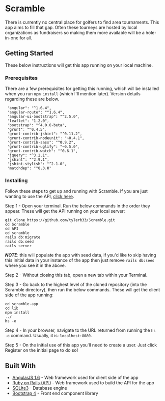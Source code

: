 # Scramble

There is currently no central place for golfers to find area tournaments. This app aims to fill that gap. Often these tourneys are hosted by local organizations as fundraisers so making them more available will be a hole-in-one for all.

## Getting Started

These below instructions will get this app running on your local machine.


### Prerequisites

There are a few prerequisites for getting this running, which will be installed when you run ```npm install``` (which I'll mention later). Version details regarding these are below.

```
 "angular": "^1.6.4",
 "angular-route": "^1.6.4",
 "angular-ui-bootstrap": "^2.5.0",
 "leaflet": "1.2.0",
 "bootstrap": "^4.0.0-beta",
 "grunt": "^0.4.5",
 "grunt-contrib-jshint": "^0.11.2",
 "grunt-contrib-nodeunit": "~0.4.1",
 "grunt-contrib-sass": "^0.9.2",
 "grunt-contrib-uglify": "~0.5.0",
 "grunt-contrib-watch": "^0.6.1",
 "jquery": "^3.2.1",
 "jshint": "^2.9.1",
 "jshint-stylish": "^2.1.0",
 "matchdep": "^0.3.0"
```

### Installing

Follow these steps to get up and running with Scramble. If you are just wanting to use the API, [click here](http://www.github.com/tylerb33).

Step 1 - Open your terminal. Run the below commands in the order they appear. These will get the API running on your local server:

```
git clone https://github.com/tylerb33/Scramble.git
cd Scramble
cd API
cd scramble
rails db:migrate
rails db:seed
rails server
```
***NOTE***: this will populate the app with seed data, if you'd like to skip having this initial data in your instance of the app then just remove ```rails db:seed``` where you see it in the above.

Step 2 - Without closing this tab, open a new tab within your Terminal.

Step 3 - Go back to the highest level of the cloned repository (into the Scramble directory), then run the below commands. These will get the client side of the app running:

```
cd scramble-app
cd lib
npm install
../
hs -o
```
Step 4 - In your browser, navigate to the URL returned from running the ```hs -o``` command. Usually, it is: ```localhost:8080```.

Step 5 - On the initial use of this app you'll need to create a user. Just click Register on the initial page to do so!

## Built With

* [AngularJS 1.6](https://angularjs.org/) - Web framework used for client side of the app
* [Ruby on Rails (API)](http://rubyonrails.org/) - Web framework used to build the API for the app
* [SQLite3](https://www.sqlite.org/) - Database engine
* [Bootstrap 4](https://getbootstrap.com/) - Front end component library

